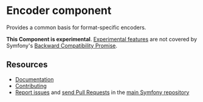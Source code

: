 Encoder component
====================

Provides a common basis for format-specific encoders.

**This Component is experimental**.
[Experimental features](https://symfony.com/doc/current/contributing/code/experimental.html)
are not covered by Symfony's
[Backward Compatibility Promise](https://symfony.com/doc/current/contributing/code/bc.html).

Resources
---------

 * [Documentation](https://symfony.com/doc/current/components/ser-des.html)
 * [Contributing](https://symfony.com/doc/current/contributing/index.html)
 * [Report issues](https://github.com/symfony/symfony/issues) and
   [send Pull Requests](https://github.com/symfony/symfony/pulls)
   in the [main Symfony repository](https://github.com/symfony/symfony)
